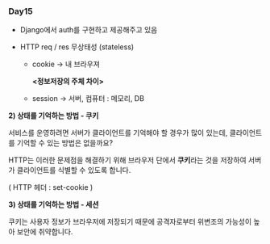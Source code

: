 ### Day15

- Django에서 auth를 구현하고 제공해주고 있음

- HTTP req / res 무상태성 (stateless)

  - cookie -> 내 브라우져 

    **<정보저장의 주체 차이>**

  - session -> 서버, 컴퓨터 : 메모리, DB

  

**2) 상태를 기억하는 방법 - 쿠키**

서비스를 운영하려면 서버가 클라이언트를 기억해야 할 경우가 많이 있는데, 클라이언트를 기억할 수 있는 방법은 없을까요?

HTTP는 이러한 문제점을 해결하기 위해 브라우저 단에서 **쿠키**라는 것을 저장하여 서버가 클라이언트를 식별할 수 있도록 합니다.

( HTTP 헤더 : set-cookie )



**3) 상태를 기억하는 방법 - 세션**

쿠키는 사용자 정보가 브라우저에 저장되기 때문에 공격자로부터 위변조의 가능성이 높아 보안에 취약합니다.


  